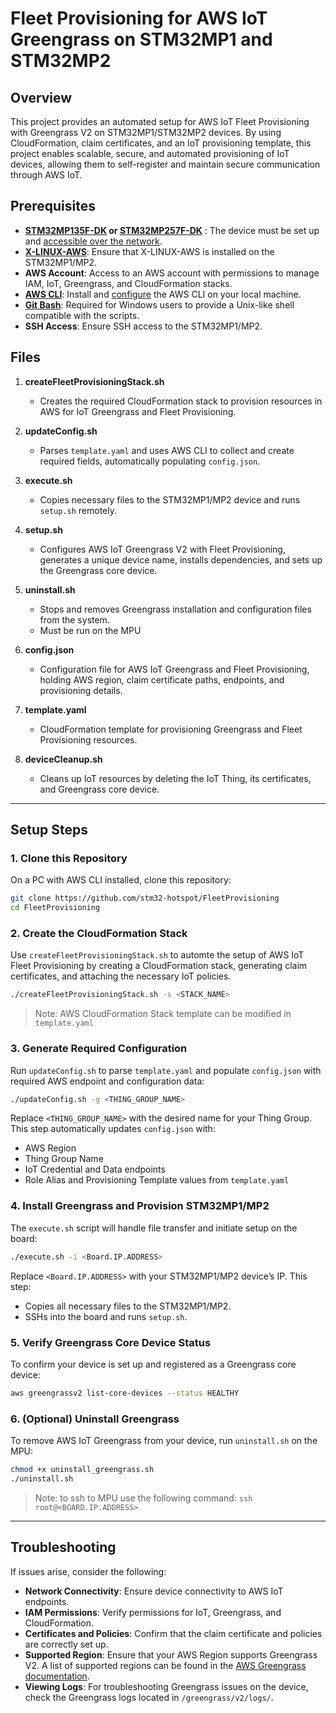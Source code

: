 
# Fleet Provisioning for AWS IoT Greengrass on STM32MP1 and STM32MP2

## Overview
This project provides an automated setup for AWS IoT Fleet Provisioning with Greengrass V2 on STM32MP1/STM32MP2 devices. By using CloudFormation, claim certificates, and an IoT provisioning template, this project enables scalable, secure, and automated provisioning of IoT devices, allowing them to self-register and maintain secure communication through AWS IoT.

## Prerequisites
- **[STM32MP135F-DK](https://www.st.com/en/evaluation-tools/stm32mp135f-dk.html) or [STM32MP257F-DK](https://www.st.com/en/evaluation-tools/stm32mp257f-dk.html)** : The device must be set up and [accessible over the network](https://wiki.st.com/stm32mpu/wiki/How_to_setup_a_WLAN_connection).
- **[X-LINUX-AWS](https://wiki.st.com/stm32mpu/wiki/X-LINUX-AWS_Starter_package)**: Ensure that X-LINUX-AWS is installed on the STM32MP1/MP2.
- **AWS Account**: Access to an AWS account with permissions to manage IAM, IoT, Greengrass, and CloudFormation stacks.
- **[AWS CLI](https://docs.aws.amazon.com/cli/latest/userguide/getting-started-install.html)**: Install and [configure](https://docs.aws.amazon.com/cli/latest/userguide/getting-started-quickstart.html) the AWS CLI on your local machine.
- **[Git Bash](https://git-scm.com/downloads)**: Required for Windows users to provide a Unix-like shell compatible with the scripts.
- **SSH Access**: Ensure SSH access to the STM32MP1/MP2.

## Files

1. **createFleetProvisioningStack.sh**
   - Creates the required CloudFormation stack to provision resources in AWS for IoT Greengrass and Fleet Provisioning.

2. **updateConfig.sh**
   - Parses `template.yaml` and uses AWS CLI to collect and create required fields, automatically populating `config.json`.

3. **execute.sh**
   - Copies necessary files to the STM32MP1/MP2 device and runs `setup.sh` remotely.

4. **setup.sh**
   - Configures AWS IoT Greengrass V2 with Fleet Provisioning, generates a unique device name, installs dependencies, and sets up the Greengrass core device.

5. **uninstall.sh**
   - Stops and removes Greengrass installation and configuration files from the system.
   - Must be run on the MPU

6. **config.json**
   - Configuration file for AWS IoT Greengrass and Fleet Provisioning, holding AWS region, claim certificate paths, endpoints, and provisioning details.

7. **template.yaml**
   - CloudFormation template for provisioning Greengrass and Fleet Provisioning resources.

8. **deviceCleanup.sh**
   - Cleans up IoT resources by deleting the IoT Thing, its certificates, and Greengrass core device.

---

## Setup Steps

### 1. Clone this Repository
On a PC with AWS CLI installed, clone this repository:

```bash
git clone https://github.com/stm32-hotspot/FleetProvisioning
cd FleetProvisioning
```

### 2. Create the CloudFormation Stack
Use `createFleetProvisioningStack.sh` to automte the setup of AWS IoT Fleet Provisioning by creating a CloudFormation stack, generating claim certificates, and attaching the necessary IoT policies.

```bash
./createFleetProvisioningStack.sh -s <STACK_NAME>
```
> Note: AWS CloudFormation Stack template can be modified in `template.yaml` 
### 3. Generate Required Configuration
Run `updateConfig.sh` to parse `template.yaml` and populate `config.json` with required AWS endpoint and configuration data:

```bash
./updateConfig.sh -g <THING_GROUP_NAME>
```

Replace `<THING_GROUP_NAME>` with the desired name for your Thing Group. This step automatically updates `config.json` with:
   - AWS Region
   - Thing Group Name
   - IoT Credential and Data endpoints
   - Role Alias and Provisioning Template values from `template.yaml`

### 4. Install Greengrass and Provision STM32MP1/MP2
The `execute.sh` script will handle file transfer and initiate setup on the board:

```bash
./execute.sh -i <Board.IP.ADDRESS>
```

Replace `<Board.IP.ADDRESS>` with your STM32MP1/MP2 device’s IP. This step:
   - Copies all necessary files to the STM32MP1/MP2.
   - SSHs into the board and runs `setup.sh`.

### 5. Verify Greengrass Core Device Status
To confirm your device is set up and registered as a Greengrass core device:

```bash
aws greengrassv2 list-core-devices --status HEALTHY
```

### 6. (Optional) Uninstall Greengrass
To remove AWS IoT Greengrass from your device, run `uninstall.sh` on the MPU:

```bash
chmod +x uninstall_greengrass.sh
./uninstall.sh
```

> Note: to ssh to MPU use the following command: `ssh root@<BOARD.IP.ADDRESS>`

---
## Troubleshooting
If issues arise, consider the following:
   - **Network Connectivity**: Ensure device connectivity to AWS IoT endpoints.
   - **IAM Permissions**: Verify permissions for IoT, Greengrass, and CloudFormation.
   - **Certificates and Policies**: Confirm that the claim certificate and policies are correctly set up.
   - **Supported Region**: Ensure that your AWS Region supports Greengrass V2. A list of supported regions can be found in the [AWS Greengrass documentation](https://docs.aws.amazon.com/general/latest/gr/greengrass.html#greengrass_region).
   - **Viewing Logs**: For troubleshooting Greengrass issues on the device, check the Greengrass logs located in `/greengrass/v2/logs/`.
